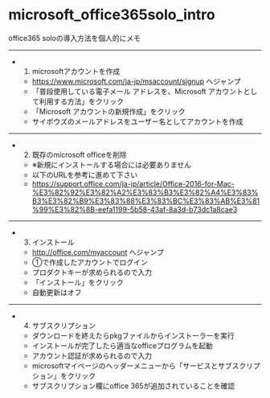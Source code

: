 # microsoft_office365solo_intro
office365 soloの導入方法を個人的にメモ

---

- 1. microsoftアカウントを作成
  - https://www.microsoft.com/ja-jp/msaccount/signup へジャンプ
  - 「普段使用している電子メール アドレスを、Microsoft アカウントとして利用する方法」をクリック
  - 「Microsoft アカウントの新規作成」をクリック
  - サイボウズのメールアドレスをユーザー名としてアカウントを作成
  
---

- 2. 既存のmicrosoft officeを削除
  - ※新規にインストールする場合には必要ありません
  - 以下のURLを参考に進めて下さい
  - https://support.office.com/ja-jp/article/Office-2016-for-Mac-%E3%82%92%E3%82%A2%E3%83%B3%E3%82%A4%E3%83%B3%E3%82%B9%E3%83%88%E3%83%BC%E3%83%AB%E3%81%99%E3%82%8B-eefa1199-5b58-43af-8a3d-b73dc1a8cae3
  
---

- 3. インストール
  - http://office.com/myaccount へジャンプ
  - ①で作成したアカウントでログイン
  - プロダクトキーが求められるので入力
  - 「インストール」をクリック
  - 自動更新はオフ
  
  
  
---

- 4. サブスクリプション
  - ダウンロードを終えたらpkgファイルからインストーラーを実行
  - インストールが完了したら適当なofficeプログラムを起動
  - アカウント認証が求められるので入力
  - microsoftマイページのヘッダーメニューから「サービスとサブスクリプション」をクリック
  - サブスクリプション欄にoffice 365が追加されていることを確認
  
